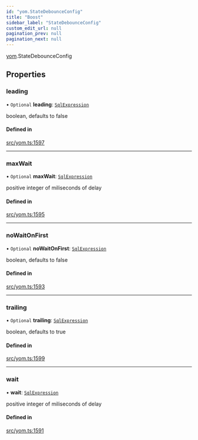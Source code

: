 ```yaml
---
id: "yom.StateDebounceConfig"
title: "Boost"
sidebar_label: "StateDebounceConfig"
custom_edit_url: null
pagination_prev: null
pagination_next: null
---
```


[yom](../namespaces/yom.md).StateDebounceConfig

## Properties

### leading

• `Optional` **leading**: [`SqlExpression`](../namespaces/yom.md#sqlexpression)

boolean, defaults to false

#### Defined in

[src/yom.ts:1597](https://github.com/yolmio/boost/blob/b239488/src/yom.ts#L1597)

___

### maxWait

• `Optional` **maxWait**: [`SqlExpression`](../namespaces/yom.md#sqlexpression)

positive integer of miliseconds of delay

#### Defined in

[src/yom.ts:1595](https://github.com/yolmio/boost/blob/b239488/src/yom.ts#L1595)

___

### noWaitOnFirst

• `Optional` **noWaitOnFirst**: [`SqlExpression`](../namespaces/yom.md#sqlexpression)

boolean, defaults to false

#### Defined in

[src/yom.ts:1593](https://github.com/yolmio/boost/blob/b239488/src/yom.ts#L1593)

___

### trailing

• `Optional` **trailing**: [`SqlExpression`](../namespaces/yom.md#sqlexpression)

boolean, defaults to true

#### Defined in

[src/yom.ts:1599](https://github.com/yolmio/boost/blob/b239488/src/yom.ts#L1599)

___

### wait

• **wait**: [`SqlExpression`](../namespaces/yom.md#sqlexpression)

positive integer of miliseconds of delay

#### Defined in

[src/yom.ts:1591](https://github.com/yolmio/boost/blob/b239488/src/yom.ts#L1591)
